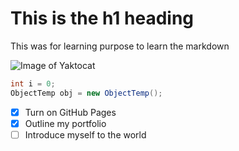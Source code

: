# This is the h1 heading
This was for learning purpose to learn the markdown

![Image of Yaktocat](https://octodex.github.com/images/yaktocat.png)

``` java
int i = 0;
ObjectTemp obj = new ObjectTemp();
```

- [x] Turn on GitHub Pages
- [x] Outline my portfolio
- [ ] Introduce myself to the world
